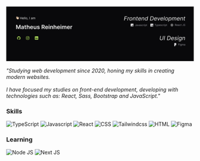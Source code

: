 [![Banner](./public/banner.jpg)](#)

*"Studying web development since 2020,
honing my skills in creating modern websites.<br>
<br>I have focused my studies on front-end development, developing with technologies such as: React, Sass, Bootstrap and JavaScript."*

### Skills

![TypeScript](https://img.shields.io/badge/TypeScript-18181B?style=for-the-badge&logo=typescript&logoColor=BEF264)
![Javascript](https://img.shields.io/badge/JavaScript-18181B?style=for-the-badge&logo=javascript&logoColor=BEF264)
![React](https://img.shields.io/badge/React-18181B?style=for-the-badge&logo=react&logoColor=BEF264)
![CSS](https://img.shields.io/badge/CSS-18181B?&style=for-the-badge&logo=css3&logoColor=BEF264)
![Tailwindcss](https://img.shields.io/badge/Tailwind_CSS-18181B?style=for-the-badge&logo=tailwind-css&logoColor=BEF264)
![HTML](https://img.shields.io/badge/HTML-18181B?style=for-the-badge&logo=html5&logoColor=BEF264)
![Figma](https://img.shields.io/badge/Figma-18181B?style=for-the-badge&logo=figma&logoColor=BEF264)

### Learning

![Node JS](https://img.shields.io/badge/Node.js-18181B?style=for-the-badge&logo=node.js&logoColor=BEF264)
![Next JS](https://img.shields.io/badge/Next-18181B?style=for-the-badge&logo=next.js&logoColor=BEF264)


<!-- ### Skills ⬇️
<div style="display: inline_block">
    <img align="center" alt="Js" height="30" width="40" src="https://raw.githubusercontent.com/devicons/devicon/master/icons/javascript/javascript-plain.svg">
    <img align="center" alt="React" height="30" width="40" src="https://raw.githubusercontent.com/devicons/devicon/master/icons/react/react-original.svg">
    <img align="center" alt="Bootstrap" height="30" width="40" src="https://raw.githubusercontent.com/devicons/devicon/master/icons/bootstrap/bootstrap-original.svg">
    <img align="center" alt="Bootstrap" height="30" width="40" src="https://raw.githubusercontent.com/devicons/devicon/master/icons/sass/sass-original.svg">

    
</div>

<br>

<img height="180em" src="https://github-readme-stats.vercel.app/api?username=reinheimermat&show_icons=true&theme=dracula"/><img height="180em" src="https://github-readme-stats.vercel.app/api/top-langs/?username=reinheimermat&layout=compact&theme=dracula"/>

<div>

[![gmail](https://img.shields.io/badge/Gmail-D14836?style=for-the-badge&logo=gmail&logoColor=white)](contatoreinheimer@gmail.com)
[![linkedin](https://img.shields.io/badge/LinkedIn-0077B5?style=for-the-badge&logo=linkedin&logoColor=white)](https://www.linkedin.com/in/reinheimermat/)
[![portfolio](https://img.shields.io/badge/portfolio-000000?style=for-the-badge&logo=About.me&logoColor=white)](https://reinheimermat.github.io/portfolio/)

</div>

[![Ashutosh's github activity graph](https://github-readme-activity-graph.vercel.app/graph?username=reinheimermat&bg_color=282a36&color=6272a4&line=bd93f9&point=50fa7b&area=true&hide_border=true)](https://github.com/ashutosh00710/github-readme-activity-graph) -->
